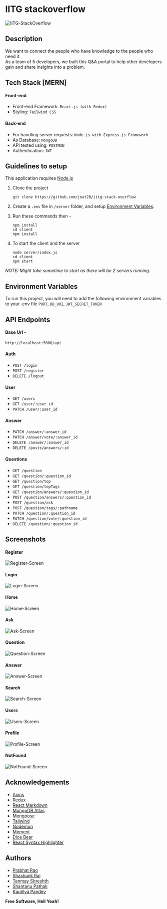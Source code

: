 # IITG stackoverflow

![IITG-StackOverflow](https://socialify.git.ci/joat28/iitg-stack-overflow/image?description=1&descriptionEditable=IITG%20Stackoverflow&font=Source%20Code%20Pro&forks=1&issues=1&language=1&owner=1&pattern=Charlie%20Brown&pulls=1&stargazers=1&theme=Dark)

## Description
We want to connect the people who have knowledge to the people who need it.  
As a team of 5 developers, we built this Q&A portal to help other developers gain and share insights into a problem.


## Tech Stack [MERN]
#### Front-end
* Front-end Framework: `React.js (with Redux)`
* Styling: `Tailwind CSS`

#### Back-end
* For handling server requests: `Node.js with Express.js Framework`
* As Database: `MongoDB`
* API tested using: `POSTMAN`
* Authentication: `JWT`

## Guidelines to setup

This application requires [Node.js](https://nodejs.org/)

1. Clone the project
    ```
    git clone https://github.com/joat28/iitg-stack-overflow
    ```

2. Create a `.env` file in ```/server``` folder, and setup [Environment Variables](environment-variables).
3. Run these commands then - 
    ```
    npm install
    cd client
    npm install
    ```
4. To start the client and the server 
    ```
    node server/index.js 
    cd client
    npm start
    ```

_NOTE: Might take sometime to start as there will be 2 servers running._

## Environment Variables

To run this project, you will need to add the following environment variables to your .env file
`PORT`, `DB_URI`, `JWT_SECRET_TOKEN`


## API Endpoints

#### Base Url - 
`http://localhost:5000/api`

#### Auth
* `POST /login`
* `POST /register`
* `DELETE /logout`

#### User
* `GET /users`
* `GET /user/:user_id`
* `PATCH /user/:user_id`

#### Answer
* `PATCH /answer/:answer_id`
* `PATCH /answer/vote/:answer_id`
* `DELETE /answer/:answer_id`
* `DELETE /posts/answers/:id`

#### Questions
* `GET /question`
* `GET /question/:question_id`
* `GET /question/top`
* `GET /question/topTags`
* `GET /question/answers/:question_id`
* `POST /question/answers/:question_id`
* `POST /question/ask`
* `POST /question/tags/:pathname`
* `PATCH /question/:question_id`
* `PATCH /question/vote/:question_id`
* `DELETE /question/:question_id`



## Screenshots

#### Register
![Register-Screen](./images/Signup.png)
#### Login
![Login-Screen](./images/Login.png)
#### Home
![Home-Screen](./images/Home.png)
#### Ask
![Ask-Screen](./images/Ask.png)
#### Question
![Question-Screen](./images/Question.png)
#### Answer
![Answer-Screen](./images/Answer.png)
#### Search
![Search-Screen](./images/Search.png)
#### Users
![Users-Screen](./images/Users.png)
#### Profile
![Profile-Screen](./images/Profile.png)
#### NotFound
![NotFound-Screen](./images/NotFound.png)

## Acknowledgements

 - [Axios](https://axios-http.com/)
 - [Redux](https://github.com/matiassingers/awesome-readme)
 - [React Markdown](https://bulldogjob.com/news/449-how-to-write-a-good-readme-for-your-github-project)
 - [MongoDB Atlas](https://www.mongodb.com/cloud/atlas)
 - [Mongoose](https://mongoosejs.com/)
 - [Tailwind](https://tailwindcss.com/)
 - [Nodemon](https://nodemon.io/)
 - [Moment](https://momentjs.com/)
 - [Dice Bear](https://avatars.dicebear.com/)
 - [React Syntax Highlighter]()

## Authors

- [Prabhat Rao](https://www.github.com/joat28)
- [Shashank Raj](https://github.com/srj1107)
- [Tanmay Shreshth](https://github.com/TanmayS26)
- [Shantanu Pathak](https://github.com/shantanu689)
- [Kautilya Pandey](https://github.com/kpx3)



**Free Software, Hell Yeah!**

[//]: # (These are reference links used in the body of this note and get stripped out when the markdown processor does its job. There is no need to format nicely because it shouldn't be seen. Thanks SO - http://stackoverflow.com/questions/4823468/store-comments-in-markdown-syntax)

   [dill]: <https://github.com/joemccann/dillinger>
   [git-repo-url]: <https://github.com/joemccann/dillinger.git>
   [john gruber]: <http://daringfireball.net>
   [df1]: <http://daringfireball.net/projects/markdown/>
   [markdown-it]: <https://github.com/markdown-it/markdown-it>
   [Ace Editor]: <http://ace.ajax.org>
   [node.js]: <http://nodejs.org>
   [Twitter Bootstrap]: <http://twitter.github.com/bootstrap/>
   [jQuery]: <http://jquery.com>
   [@tjholowaychuk]: <http://twitter.com/tjholowaychuk>
   [express]: <http://expressjs.com>
   [AngularJS]: <http://angularjs.org>
   [Gulp]: <http://gulpjs.com>

   [PlDb]: <https://github.com/joemccann/dillinger/tree/master/plugins/dropbox/README.md>
   [PlGh]: <https://github.com/joemccann/dillinger/tree/master/plugins/github/README.md>
   [PlGd]: <https://github.com/joemccann/dillinger/tree/master/plugins/googledrive/README.md>
   [PlOd]: <https://github.com/joemccann/dillinger/tree/master/plugins/onedrive/README.md>
   [PlMe]: <https://github.com/joemccann/dillinger/tree/master/plugins/medium/README.md>
   [PlGa]: <https://github.com/RahulHP/dillinger/blob/master/plugins/googleanalytics/README.md>
